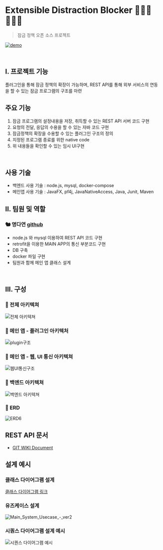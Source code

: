 # Extensible Distraction Blocker 👩🏻‍💻 👨🏻‍💻

> 잠금 정책 오픈 소스 프로젝트

[![demo](https://user-images.githubusercontent.com/29730565/110436589-c5dffb80-80f7-11eb-8d36-83fe0ed47ecf.png)](https://www.youtube.com/watch?v=181bgtHYXlE&list=PLJ4NeUbbGI9qTKbL1QIt09dM3eKHWUZhk&index=22)

<br />

## I. 프로젝트 기능

플러그인을 통해 잠금 정책의 확장이 가능하며, REST API를 통해 외부 서비스의 연동을 할 수 있는 잠금 프로그램의 구조를 마련

## 주요 기능
1. 잠금 프로그램의 설정내용을 저장, 취득할 수 있는 REST API 서버 코드 구현
2. 요청의 전달, 응답의 수용을 할 수 있는 자바 코드 구현
3. 잠금정책의 확장을 수용할 수 있는 플러그인 구조의 정의
4. 지정된 프로그램 종료를 위한 native code
5. 위 내용들을 확인할 수 있는 임시 UI구현

<br />

## 사용 기술

- 백엔드 사용 기술  : node.js, mysql, docker-compose
- 메인앱 사용 기술 : JavaFX, pf4j, JavaNativeAccess, Java, Junit, Maven

## II. 팀원 및 역할

### 🐿 명다연 [github](https://github.com/meme2367)

- node.js 와 mysql 이용하여 REST API 코드 구현
- retrofit을 이용한 MAIN APP의 통신 부분코드 구현
- DB 구축
- docker 파일 구현
- 팀원과 함께 메인 앱 클래스 설계

<br />

## III. 구성

### 🔧 전체 아키텍쳐
![전체 아키텍쳐](https://user-images.githubusercontent.com/29730565/110437341-9da4cc80-80f8-11eb-9f9d-7a87f91b5563.png)

### 🔧 메인 앱 - 플러그인 아키텍처
![plugin구조](https://user-images.githubusercontent.com/29730565/110437362-a4334400-80f8-11eb-80dc-7210379d6332.png)

### 🔧 메인 앱 - 웹, UI 통신 아키텍쳐
![웹UI통신구조](https://user-images.githubusercontent.com/29730565/110437366-a5647100-80f8-11eb-90f8-ac9bbf72e51a.png)

### 🔧 백엔드 아키텍쳐
![백엔드 아키텍쳐](https://user-images.githubusercontent.com/29730565/110437064-4e5e9c00-80f8-11eb-89d5-cb0ecb2bd29c.png)

### 🔧 ERD
![ERD6](https://user-images.githubusercontent.com/29730565/110437049-4a327e80-80f8-11eb-81f6-5d4b2abb53f5.png)

## REST API  문서
* [GIT WIKI Document](https://github.com/Extensible-Distraction-Blocker/EDB-Server/wiki)

## 설계 예시

### 클래스 다이어그램 설계
[클래스 다이어그램 링크](https://docs.google.com/drawings/d/1cD54iutB7_D7DBgUpF2_8FyvAVPAt79rbtTkn50_9pY/edit?usp=sharing)

### 유즈케이스 설계
![Main_System_Usecase_-_ver2](https://user-images.githubusercontent.com/29730565/110437600-e65c8580-80f8-11eb-9b80-42638a49c16a.png)

### 시퀀스 다이어그램 설계 예시
![시퀀스 다이어그램 예시](https://user-images.githubusercontent.com/29730565/110437589-e492c200-80f8-11eb-8dfe-324201c3b47e.png)

